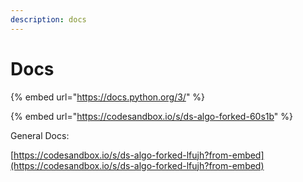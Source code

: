 ```yaml
---
description: docs
---
```


# Docs



{% embed url="https://docs.python.org/3/" %}

{% embed url="https://codesandbox.io/s/ds-algo-forked-60s1b" %}





















































General Docs:

[https://codesandbox.io/s/ds-algo-forked-lfujh?from-embed](https://codesandbox.io/s/ds-algo-forked-lfujh?from-embed)









